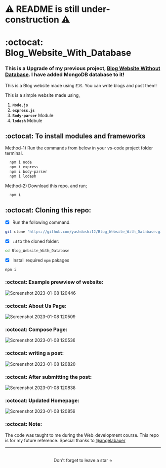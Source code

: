 # ⚠ README is still under-construction ⚠

# :octocat: Blog_Website_With_Database

### This is a Upgrade of my previous project, [Blog Website Without Database](https://github.com/yashdoshi12/Blog_Website_Without_Database). I have added MongoDB database to it!

This is a Blog website made using `EJS`. You can write blogs and post them!

This is a simple website made using,

1. <b>`Node.js`</b> 
2. <b>`express.js`</b>
3. <b>`Body-parser`</b> Module
4. <b>`lodash`</b> Mobule


## :octocat: To install modules and frameworks

Method-1) Run the commands from below in your vs-code project folder terminal.
```bash
  npm i node
  npm i express
  npm i body-parser
  npm i lodash
```

Method-2) Download this repo. and run;
```bash
  npm i
```

## :octocat: Cloning this repo:
- [x] Run the following command:
```bash 
git clone 'https://github.com/yashdoshi12/Blog_Website_With_Database.git' 
```
- [x] `cd` to the cloned folder:
```bash 
cd Blog_Website_With_Database
```
- [x] Install required `npm` pakages
```bash 
npm i
```

### :octocat: Example prewview of website:
![Screenshot 2023-01-08 120446](https://user-images.githubusercontent.com/39629707/211184306-ac181f9b-f877-4bac-8c5e-079187ba141f.jpg)

### :octocat: About Us Page:
![Screenshot 2023-01-08 120509](https://user-images.githubusercontent.com/39629707/211184324-d1ac5e20-74a3-46fe-b27d-c320e5ac367c.jpg)

### :octocat: Compose Page:
![Screenshot 2023-01-08 120536](https://user-images.githubusercontent.com/39629707/211184337-a5c477ff-3b3f-4ec4-8b5e-2d99dc8ac6f9.jpg)

### :octocat: writing a post:
![Screenshot 2023-01-08 120820](https://user-images.githubusercontent.com/39629707/211184346-a3483f02-369a-46ff-9108-b7bfe9cd045f.jpg)

### :octocat: After submitting the post:
![Screenshot 2023-01-08 120838](https://user-images.githubusercontent.com/39629707/211184360-d3dcf620-be10-4d3e-8ff5-2e2023b7b662.jpg)

### :octocat: Updated Homepage:
![Screenshot 2023-01-08 120859](https://user-images.githubusercontent.com/39629707/211184393-7a4e3952-b5f5-4e6c-a0ac-e7f3fa12068c.jpg)


### :octocat: Note:
The code was taught to me during the Web_development course. This repo is for my future reference. 
Special thanks to [@angelabauer](https://github.com/angelabauer)
<hr />
<br />

<div align="center">Don't forget to leave a star ⭐️</div>

